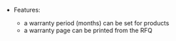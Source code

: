   - Features:
    
      - a warranty period (months) can be set for products
      - a warranty page can be printed from the RFQ
